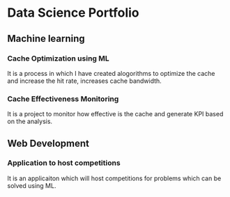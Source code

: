 
# Data Science Portfolio


## Machine learning

### Cache Optimization using ML

It is a process in which I have created alogorithms to optimize the cache and increase the hit rate, increases cache bandwidth. 

### Cache Effectiveness Monitoring

It is a project to monitor how effective is the cache and generate KPI based on the analysis.


## Web Development

### Application to host competitions 

It is an applicaiton which will host competitions for problems which can be solved using ML.



